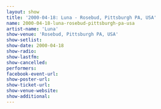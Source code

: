 ```yaml
---
layout: show
title: '2000-04-18: Luna - Rosebud, Pittsburgh PA, USA'
name: 2000-04-18-luna-rosebud-pittsburgh-pa-usa
artist-name: 'Luna'
show-venue: 'Rosebud, Pittsburgh PA, USA'
show-setlist: 
show-date: 2000-04-18
show-radio: 
show-lastfm: 
show-cancelled: 
performers: 
facebook-event-url: 
show-poster-url: 
show-ticket-url: 
show-venue-website: 
show-additional: 
---
```


